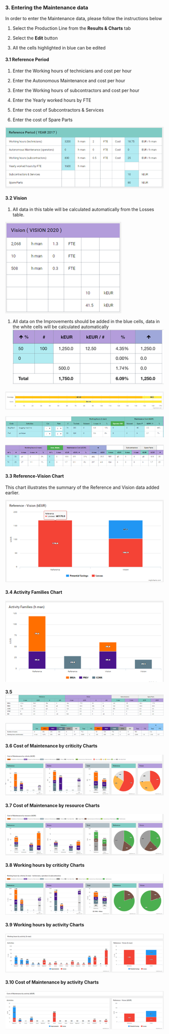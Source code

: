 ### 3. Entering the Maintenance data

In order to enter the Maintenance data, please follow the instructions below

1. Select the Production Line from the **Results & Charts** tab

2. Select the **Edit** button

3. All the cells highlighted in blue can be edited

#### 3.1 Reference Period

1. Enter the Working hours of technicians and cost per hour

2. Enter the Autonomous Maintenance and cost per hour

3. Enter the Working hours of subcontractors and cost per hour

4. Enter the Yearly worked hours by FTE

5. Enter the cost of Subcontractors & Services

6. Enter the cost of Spare Parts

![](/assets/import80.png)

#### 3.2 Vision

1. All data in this table will be calculated automatically from the Losses table.

![](/assets/import82.png)

1. All data on the Improvements should be added in the blue cells, data in the white cells will be calculated automatically
   ![](/assets/import74.png) 

#### ![](/assets/import100.png)

#### ![](/assets/import101.png)

#### ![](/assets/import102.png)

#### 3.3 Reference-Vision Chart

This chart illustrates the summary of the Reference and Vision data added earlier.

![](/assets/import105.png)

#### 3.4 Activity Families Chart

#### ![](/assets/import107.png)

#### 3.5![](/assets/import108.png)

#### ![](/assets/import110.png)

#### 3.6 Cost of Maintenance by criticity Charts

#### ![](/assets/import112.png)

#### 

#### 

#### 3.7 Cost of Maintenance by resource Charts

#### ![](/assets/import114.png)

#### 3.8 Working hours by criticity Charts

#### ![](/assets/import116.png)

#### 3.9 Working hours by activity Charts

#### ![](/assets/import120.png)

#### 3.10 Cost of Maintenance by activity Charts

#### ![](/assets/import121.png)

#### 



